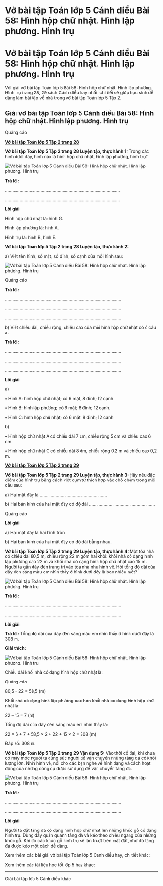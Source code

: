 # Vở bài tập Toán lớp 5 Cánh diều Bài 58: Hình hộp chữ nhật. Hình lập phương. Hình trụ

# Vở bài tập Toán lớp 5 Cánh diều Bài 58: Hình hộp chữ nhật. Hình lập phương. Hình trụ

Với giải vở bài tập Toán lớp 5 Bài 58: Hình hộp chữ nhật. Hình lập phương. Hình trụ trang 28, 29 sách Cánh diều hay nhất, chi tiết sẽ giúp học sinh dễ dàng làm bài tập về nhà trong vở bài tập Toán lớp 5 Tập 2.

## Giải vở bài tập Toán lớp 5 Cánh diều Bài 58: Hình hộp chữ nhật. Hình lập phương. Hình trụ

Quảng cáo

[**Vở bài tập Toán lớp 5 Tập 2 trang 28**](https://vietjack.com/vbt-toan-5-cd/vbt-toan-lop-5-tap-2-trang-28.jsp)

**Vở bài tập Toán lớp 5 Tập 2 trang 28 Luyện tập, thực hành 1:** Trong các hình dưới đây, hình nào là hình hộp chữ nhật, hình lập phương, hình trụ?

![Vở bài tập Toán lớp 5 Cánh diều Bài 58: Hình hộp chữ nhật. Hình lập phương. Hình trụ](https://vietjack.com/vbt-toan-5-cd/images/bai-58-hinh-hop-chu-nhat-hinh-lap-phuong-hinh-tru.PNG)

**Trả lời:**

..............................................................................................

..............................................................................................

**Lời giải**

Hình hộp chữ nhật là: hình G.

Hình lập phương là: hình A.

Hình trụ là: hình B, hình E.

**Vở bài tập Toán lớp 5 Tập 2 trang 28 Luyện tập, thực hành 2:**

a) Viết tên hình, số mặt, số đỉnh, số cạnh của mỗi hình sau:

![Vở bài tập Toán lớp 5 Cánh diều Bài 58: Hình hộp chữ nhật. Hình lập phương. Hình trụ](https://vietjack.com/vbt-toan-5-cd/images/bai-58-hinh-hop-chu-nhat-hinh-lap-phuong-hinh-tru-a.PNG)

Quảng cáo

**Trả lời:**

...............................................................................................

...............................................................................................

...............................................................................................

b) Viết chiều dài, chiều rộng, chiều cao của mỗi hình hộp chữ nhật có ở câu a.

**Trả lời:**

...............................................................................................

...............................................................................................

...............................................................................................

**Lời giải**

a) 

**•** Hình A: hình hộp chữ nhật; có 6 mặt; 8 đỉnh; 12 cạnh.

**•** Hình B: hình lập phương; có 6 mặt; 8 đỉnh; 12 cạnh.

**•** Hình C: hình hộp chữ nhật; có 6 mặt; 8 đỉnh; 12 cạnh.

b) 

**•** Hình hộp chữ nhật A có chiều dài 7 cm, chiều rộng 5 cm và chiều cao 6 cm.

**•** Hình hộp chữ nhật C có chiều dài 8 dm, chiều rộng 0,2 m và chiều cao 0,2 m.

[**Vở bài tập Toán lớp 5 Tập 2 trang 29**](https://vietjack.com/vbt-toan-5-cd/vbt-toan-lop-5-tap-2-trang-29.jsp)

**Vở bài tập Toán lớp 5 Tập 2 trang 29 Luyện tập, thực hành 3:** Hãy nêu đặc điểm của hình trụ bằng cách viết cụm từ thích hợp vào chỗ chấm trong mỗi câu sau:

a) Hai mặt đáy là .......................................................

b) Hai bán kính của hai mặt đáy có độ dài ......................................................

Quảng cáo

**Lời giải**

a) Hai mặt đáy là hai hình tròn.

b) Hai bán kính của hai mặt đáy có độ dài bằng nhau.

**Vở bài tập Toán lớp 5 Tập 2 trang 29 Luyện tập, thực hành 4:** Một tòa nhà có chiều dài 80,5 m, chiều rộng 22 m gồm hai khối: khối nhà có dạng hình lập phương cao 22 m và khối nhà có dạng hình hộp chữ nhật cao 15 m. Người ta gắn dây đèn trang trí vào tòa nhà như hình vẽ. Hỏi tổng độ dài của dây đèn sáng màu em nhìn thấy ở hình dưới đây là bao nhiêu mét?

![Vở bài tập Toán lớp 5 Cánh diều Bài 58: Hình hộp chữ nhật. Hình lập phương. Hình trụ](https://vietjack.com/vbt-toan-5-cd/images/bai-58-hinh-hop-chu-nhat-hinh-lap-phuong-hinh-tru-1.PNG)

**Trả lời:**

...............................................................................................

...............................................................................................

**Lời giải**

**Trả lời:** Tổng độ dài của dây đèn sáng màu em nhìn thấy ở hình dưới đây là 308 m.

**Giải thích:**

![Vở bài tập Toán lớp 5 Cánh diều Bài 58: Hình hộp chữ nhật. Hình lập phương. Hình trụ](https://vietjack.com/vbt-toan-5-cd/images/bai-58-hinh-hop-chu-nhat-hinh-lap-phuong-hinh-tru-1a.PNG)

Chiều dài khối nhà có dạng hình hộp chữ nhật là:

Quảng cáo

80,5 – 22 = 58,5 (m)

Khối nhà có dạng hình lập phương cao hơn khối nhà có dạng hình hộp chữ nhật là:

22 – 15 = 7 (m)

Tổng độ dài của dây đèn sáng màu em nhìn thấy là:

22 × 6 + 7 + 58,5 × 2 + 22 + 15 × 2 = 308 (m)

Đáp số: 308 m.

**Vở bài tập Toán lớp 5 Tập 2 trang 29 Vận dụng 5:** Vào thời cổ đại, khi chưa có máy móc người ta dùng sức người để vận chuyển những tảng đá có khối lượng lớn. Nhìn hình vẽ, nói cho các bạn nghe về hình dạng và cách hoạt động của những công cụ được sử dụng để vận chuyển tảng đá.

![Vở bài tập Toán lớp 5 Cánh diều Bài 58: Hình hộp chữ nhật. Hình lập phương. Hình trụ](https://vietjack.com/vbt-toan-5-cd/images/bai-58-hinh-hop-chu-nhat-hinh-lap-phuong-hinh-tru-b.PNG)

**Trả lời:**

...............................................................................................

...............................................................................................

**Lời giải**

Người ta đặt tảng đá có dạng hình hộp chữ nhật lên những khúc gỗ có dạng hình trụ. Dùng dây quấn quanh tảng đá và kéo theo chiều ngang của những khúc gỗ. Khi đó các khúc gỗ hình trụ sẽ lăn trượt trên mặt đất, nhờ đó tảng đá được kéo một cách dễ dàng.

Xem thêm các bài giải vở bài tập Toán lớp 5 Cánh diều hay, chi tiết khác:

Xem thêm các tài liệu học tốt lớp 5 hay khác:

* * *

Giải bài tập lớp 5 Cánh diều khác
